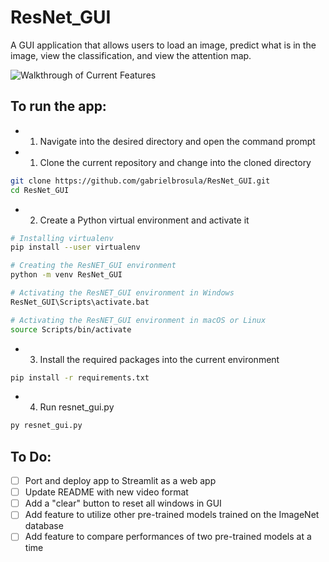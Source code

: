# ResNet_GUI
A GUI application that allows users to load an image, predict what is in the image, view the classification, and view the attention map.



![Walkthrough of Current Features](https://i.imgur.com/DyKcdEd.gif)

## To run the app:
- 1. Navigate into the desired directory and open the command prompt
- 1. Clone the current repository and change into the cloned directory
```bash
git clone https://github.com/gabrielbrosula/ResNet_GUI.git
cd ResNet_GUI
```
- 2. Create a Python virtual environment and activate it
```bash
# Installing virtualenv
pip install --user virtualenv

# Creating the ResNET_GUI environment
python -m venv ResNet_GUI

# Activating the ResNET_GUI environment in Windows
ResNet_GUI\Scripts\activate.bat

# Activating the ResNET_GUI environment in macOS or Linux
source Scripts/bin/activate
```
- 3. Install the required packages into the current environment
```bash
pip install -r requirements.txt
```
- 4. Run resnet_gui.py
```bash
py resnet_gui.py
```

## To Do:
- [ ] Port and deploy app to Streamlit as a web app
- [ ] Update README with new video format
- [ ] Add a "clear" button to reset all windows in GUI
- [ ] Add feature to utilize other pre-trained models trained on the ImageNet database
- [ ] Add feature to compare performances of two pre-trained models at a time
